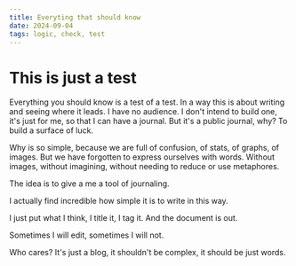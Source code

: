 ```yaml
---
title: Everyting that should know
date: 2024-09-04
tags: logic, check, test
---
```


# This is just a test

Everything you should know is a test of a test. In a way this is about writing and seeing where it leads. I have no audience. I don't intend to build one, it's just for me, so that I can have a journal. But it's a public journal, why? To build a surface of luck. 

Why is so simple, because we are full of confusion, of stats, of graphs, of images. But we have forgotten to express ourselves with words. Without images, without imagining, without needing to reduce or use metaphores. 

The idea is to give a me a tool of journaling. 

I actually find incredible how simple it is to write in this way. 

I just put what I think, I title it, I tag it. And the document is out. 

Sometimes I will edit, sometimes I will not. 

Who cares? It's just a blog, it shouldn't be complex, it should be just words.

